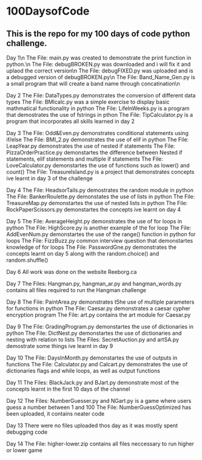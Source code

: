 # 100DaysofCode
## This is the repo for my 100 days of code python challenge. 

Day 1\n
The File: main.py was created to demonstrate the print function in python.\n
The File: debugBROKEN.py was downloaded and i will fix it and uplaod the correct version\n
The File: debugFIXED.py was uploaded and is a debugged version of debugBROKEN.py\n
The File: Band_Name_Gen.py is a small program that will create a band name through concatination\n 

Day 2
The File: DataTypes.py demonstrates the conversion of different data types
The File: BMIcalc.py was a simple exercise to display basic mathmatical functionality in python
The File: LifeInWeeks.py is a program that demostrates the use of fstrings in pthon
The File: TipCalculator.py is a program that incorporates all skills learned in day 2

Day 3
The File: Odd&Even.py demonstrates conditional statements using if/else
The File: BMI_2.py demonstrates the use of elif in python
The File: LeapYear.py demonstrates the use of nested if statements
The File: PizzaOrderPractice.py demonstartes the difference between Nested if statements, elif statements and multiple if statements
The File: LoveCalculator.py demonstartes the use of functions such as lower() and count()
The File: TreasureIsland.py is a project that demonstrates concepts ive learnt in day 3 of the challenge

Day 4
The File: HeadsorTails.py demostrates the random module in python
The File: BankerRoulette.py demonstates the use of lists in python
The File: TreasureMap.py demonstartes the use of nested lists in python
The File: RockPaperScissors.py demonstartes the concepts ive learnt on day 4

Day 5
The File: AverageHeight.py demonstrates the use of for loops in python
The File: HighScore.py is another example of the for loop
The File: AddEvenNum.py demonstartes the use of the range() function in python for loops
The File: FizzBuzz.py common interview question that demonstartes knowledge of for loops
The File: PasswordGne.py demonstrates the concepts learnt on day 5 along with the random.choice() and random.shuffle()

Day 6
All work was done on the website Reeborg.ca

Day 7
The Files: Hangman.py, hangman_ar.py and hangman_words.py contains all files required to run the Hangman challenge

Day 8
The File: PaintArea.py demonstrates t5he use of multiple parameters for functions in python
The File: Caesar.py demonstrates a caesar cypher encryption program
The File: art.py contains the art module for Caesar.py

Day 9
The File: GradingProgram.py demonstartes the use of dictionaries in python
The File: DictNest.py demonstartes the use of dictionaries and nesting with relation to lists
The Files: SecretAuction.py and artSA.py demostrate some things ive learnt in day 9

Day 10
The File: DaysInMonth.py demonstartes the use of outputs in functions 
The File: Calculator.py and Calcart.py demonstrates the use of dictionaries flags and while loops, as well as output functions

Day 11
The Files: BlackJack.py and BJart.py demonstrate most of the concepts learnt in the first 10 days of the channel

Day 12
The Files: NumberGuesser.py and NGart.py is a game where users guess a number between 1 and 100
The File: NumberGuessOptimized has been uploaded, it contains neater code

Day 13
There were no files uploaded thos day as it was mostly spent debugging code

Day 14
The File: higher-lower.zip contains all files neccessary to run higher or lower game
